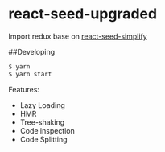 # react-seed-upgraded

Import redux base on [react-seed-simplify](https://github.com/yhhcg/react-seed-simplify)

##Developing

``` bash
$ yarn
$ yarn start
```

Features:

- Lazy Loading
- HMR
- Tree-shaking
- Code inspection
- Code Splitting
